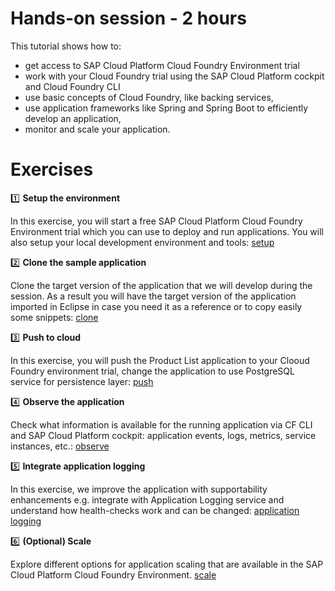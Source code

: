 # Hands-on session - 2 hours

This tutorial shows how to:
* get access to SAP Cloud Platform Cloud Foundry Environment trial
* work with your Cloud Foundry trial using the SAP Cloud Platform cockpit and Cloud Foundry CLI
* use basic concepts of Cloud Foundry, like backing services,
* use application frameworks like Spring and Spring Boot to efficiently develop an application,
* monitor and scale your application.


# Exercises

:one: **Setup the environment**

In this exercise, you will start a free SAP Cloud Platform Cloud Foundry Environment trial which you can use to deploy and run applications. You will also setup your local development environment and tools: [setup](../01_setup)

:two: **Clone the sample application**

Clone the target version of the application that we will develop during the session. As a result you will have the target version of the application imported in Eclipse in case you need it as a reference or to copy easily some snippets: [clone](../02_clone)

:three: **Push to cloud**

In this exercise, you will push the Product List application to your Clooud Foundry environment trial, change the application to use PostgreSQL service for persistence layer: [push](../04_push)

:four: **Observe the application**

Check what information is available for the running application via CF CLI and SAP Cloud Platform cockpit: application events, logs, metrics, service instances, etc.: [observe](../05_observe)

:five: **Integrate application logging**

In this exercise, we improve the application with supportability enhancements e.g. integrate with Application Logging service and understand how health-checks work and can be changed: [application logging](../12_app_logs)

:six: **(Optional) Scale**

Explore different options for application scaling that are available in the SAP Cloud Platform Cloud Foundry Environment.  [scale](../07_scale)
